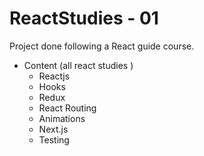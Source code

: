 # ReactStudies - 01
Project done following a React guide course.

 - Content (all react studies ) 
    - Reactjs
    - Hooks
    - Redux
    - React Routing
    - Animations
    - Next.js
    - Testing

